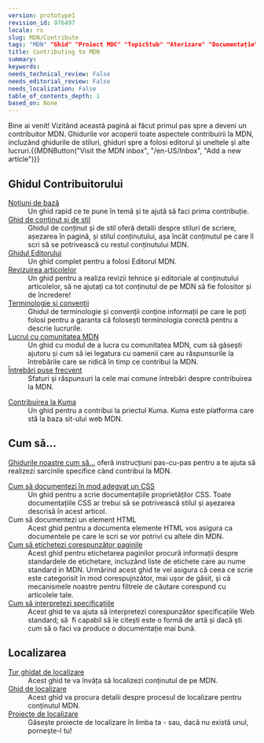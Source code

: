 ```yaml
---
version: prototype1
revision_id: 976497
locale: ro
slug: MDN/Contribute
tags: "MDN" "Ghid" "Proiect MDC" "TopicStub" "Aterizare" "Documentație"
title: Contributing to MDN
summary: 
keywords: 
needs_technical_review: False
needs_editorial_review: False
needs_localization: False
table_of_contents_depth: 1
based_on: None
---
```

<p>Bine ai venit! Vizitând această pagină ai făcut primul pas spre a deveni un contribuitor MDN. Ghidurile vor acoperii toate aspectele contribuirii la MDN, incluzând ghidurile de stiluri, ghiduri spre a folosi editorul și uneltele și alte lucruri.{{MDNButton("Visit the MDN inbox", "/en-US/Inbox", "Add a new article")}}</p>

<div class="row topicpage-table">
<div class="section">
<h2 id="Ghidul_Contribuitorului">Ghidul Contribuitorului</h2>

<dl>
 <dt><a href="/en-US/docs/MDN/Getting_started">Noțiuni de bază</a></dt>
 <dd>Un ghid rapid ce te pune în temă și te ajută să faci prima contribuție.</dd>
 <dt><a href="/en-US/docs/MDN/Contribute/Style_guide">Ghid de conținut și de stil</a></dt>
 <dd>Ghidul de conținut și de stil oferă detalii despre stiluri de scriere, așezarea în pagină, și stilul conținutului, așa încât conținutul pe care îl scri să se potrivească cu restul conținutului MDN.</dd>
 <dt><a href="/en-US/docs/MDN/Contribute/Editor">Ghidul Editorului</a></dt>
 <dd>Un ghid complet pentru a folosi Editorul MDN.</dd>
 <dt><a href="/en-US/docs/MDN/Contribute/Reviewing_articles">Revizuirea articolelor</a></dt>
 <dd>Un ghid pentru a realiza revizii tehnice și editoriale al conținutului articolelor, să ne ajutați ca tot conținutul de pe MDN să fie folositor și de încredere!</dd>
 <dt><a href="/en-US/docs/MDN/Contribute/Conventions">Terminologie și convenții</a></dt>
 <dd>Ghidul de terminologie și convenții conține informații pe care le poți folosi pentru a garanta că folosești terminologia corectă pentru a descrie lucrurile.</dd>
 <dt><a href="/en-US/docs/MDN/Contribute/Community">Lucrul cu comunitatea MDN</a></dt>
 <dd>Un ghid cu modul de a lucra cu comunitatea MDN, cum să găsești ajutoru și cum să iei legatura cu oamenii care au răspunsurile la întrebările care se ridică în timp ce contribui la MDN.</dd>
 <dt><a href="/en-US/docs/MDN/Contribute/FAQ">Întrebări puse frecvent</a></dt>
 <dd>Sfaturi și răspunsuri la cele mai comune întrebări despre contribuirea la MDN.</dd>
</dl>

<dl>
 <dt><a href="/en-US/docs/MDN/Kuma/Contributing">Contribuirea la Kuma</a></dt>
 <dd>Un ghid pentru a contribui la priectul Kuma. Kuma este platforma care stă la baza sit-ului web MDN.</dd>
</dl>
</div>

<div class="section">
<h2 id="Cum_să...">Cum să...</h2>

<p><a href="/en-US/docs/MDN/Contribute/Howto">Ghidurile noastre cum să...</a> oferă instrucțiuni pas-cu-pas pentru a te ajuta să realizezi sarcinile specifice când contribui la MDN.</p>

<dl>
 <dt><a href="/en-US/docs/MDN/Contribute/Howto/Document_a_CSS_property">Cum să documentezi în mod adegvat un CSS</a></dt>
 <dd>Un ghid pentru a scrie documentațiile proprietăților CSS. Toate documentațiile CSS ar trebui să se potrivească stilul și așezarea descrisă în acest articol.</dd>
 <dt>Cum să documentezi un element HTML</dt>
 <dd>Acest ghid pentru a documenta elemente HTML vos asigura ca documentele pe care le scri se vor potrivi cu altele din MDN.</dd>
 <dt><a href="/en-US/docs/MDN/Contribute/Howto/Tag">Cum să etichetezi corespunzător paginile</a></dt>
 <dd>Acest ghid pentru etichetarea paginilor procură informații despre standardele de etichetare, incluzând liste de etichete care au nume standard in MDN. Urmărind acest ghid te vei asigura că ceea ce scrie este categorisit în mod corespujnzător, mai ușor de găsit, și că mecanismele noastre pentru filtrele de căutare corespund cu articolele tale.</dd>
 <dt><a href="/en-US/docs/MDN/Contribute/Howto/Interpret_specifications">Cum să interpretezi specificațiile</a></dt>
 <dd>Acest ghid te va ajuta să interpretezi corespunzător specificațiile Web standard; să&nbsp; fi capabil să le citești este o formă de artă și dacă ști cum să o faci va produce o documentație mai bună.</dd>
</dl>

<h2 id="Localizarea">Localizarea</h2>

<dl>
 <dt><a href="/en-US/docs/MDN/Contribute/Localize/Tour">Tur ghidat de localizare</a></dt>
 <dd>Acest ghid te va învăța să localizezi conținutul de pe MDN.</dd>
 <dt><a href="/en-US/docs/MDN/Contribute/Localize/Guide">Ghid de localizare</a></dt>
 <dd>Acest ghid va procura detalii despre procesul de localizare pentru conținutul MDN.</dd>
 <dt><a href="/en-US/docs/MDN/Contribute/Localize/Localization_projects">Proiecte de localizare</a></dt>
 <dd>Găsește proiecte de localizare în limba ta - sau, dacă nu există unul, pornește-l tu!</dd>
</dl>
</div>
</div>

<p>&nbsp;</p>

